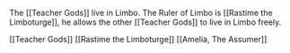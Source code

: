 The [[Teacher Gods]] live in Limbo.
The Ruler of Limbo is [[Rastime the Limboturge]], he allows the other [[Teacher Gods]] to live in Limbo freely.


[[Teacher Gods]]
 [[Rastime the Limboturge]]
 [[Amelia, The Assumer]]
